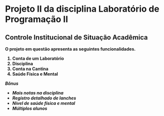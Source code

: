 <h1><b>Projeto II da disciplina Laboratório de  Programação II</b></h1>

<h2><b>Controle Institucional de Situação Acadêmica<b></h2>

O projeto em questão apresenta as seguintes funcionalidades.

<ol>
  <li>Conta de um Laboratório</li>
  <li>Disciplina</li>
  <li>Conta na Cantina</li>
  <li>Saúde Física e Mental</li>
</ol>
<b><i>Bônus<b><i>
<ul>
  <li>Mais notas na disciplina</li>
  <li>Registro detalhado de lanches</li>
  <li>Nível de saúde física e mental</li>
  <li>Múltiplos alunos</li>
</ul>
